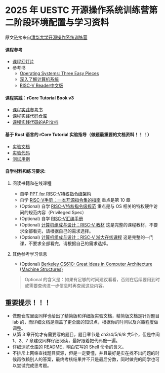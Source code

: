 # 2025 年 UESTC 开源操作系统训练营第二阶段环境配置与学习资料

原文链接来自[清华大学开源操作系统训练营](https://github.com/LearningOS/rust-based-os-comp2024/blob/main/2024-spring-scheduling-2.md)

#### 课程参考

- [课程幻灯片](https://www.yuque.com/docs/share/4c39608f-3051-4445-96ca-f3c018cb96c7)
- 参考书
    - [Operating Systems: Three Easy Pieces](https://pages.cs.wisc.edu/~remzi/OSTEP/)
    - [深入了解计算机系统](https://hansimov.gitbook.io/csapp/)
    - [RISC-V Reader中文版](http://riscvbook.com/chinese/RISC-V-Reader-Chinese-v2p1.pdf)

#### 课程实践：rCore Tutorial Book v3

- [课程实践参考书](https://learningos.github.io/rCore-Tutorial-Book-v3/)
- [课程实践代码仓库](https://github.com/rcore-os/rCore-Tutorial-v3)
- [课程实践代码的API文档](https://github.com/rcore-os/rCore-Tutorial-v3#os-api-docs)

#### 基于 Rust 语言的 rCore Tutorial 实验指导（做题最重要的文档资料！！！）

- [实验文档](https://learningos.github.io/rCore-Tutorial-Guide-2025S/)
- [实验代码](https://github.com/LearningOS/rCore-Tutorial-Code-2025S)
- [测试用例](https://github.com/LearningOS/rCore-Tutorial-Test-2025S)

#### 自学材料和练习要求:

1. 阅读书籍和在线课程

    - 自学 [PPT for RISC-V特权指令级架构](https://content.riscv.org/wp-content/uploads/2018/05/riscv-privileged-BCN.v7-2.pdf)
    - 自学 [RISC-V手册：一本开源指令集的指南](http://riscvbook.com/chinese/RISC-V-Reader-Chinese-v2p1.pdf) 重点是第 10 章
    - (Optional) 自学 [RISC-V特权指令级规范](https://riscv.org/technical/specifications/) 重点是与 OS 相关的特权硬件访问的规范内容（Privileged
      Spec）
    - (Optional) 自学 [RISC-V汇编手册](https://github.com/riscv-non-isa/riscv-asm-manual/blob/master/riscv-asm.md)
    - (Optional) [计算机组成与设计：RISC-V 教材](https://item.jd.com/12887758.html) 这是完整的课程教材，不要求全部看完，请根据自己的需求选择。
    - (Optional) [计算机组成与设计：RISC-V 浙大在线课程](http://www.icourse163.org/course/ZJU-1452997167) 这是完整的一门课，不要求全部看完，请根据自己的需求选择。

2. 其他参考学习信息

    - (Optional) [Berkeley CS61C: Great Ideas in Computer Architecture (Machine Structures)](http://www-inst.eecs.berkeley.edu/~cs61c/sp18/)

   > Optional 的含义是：如果有足够的时间建议看看，否则在后续要用到时或需要查询进一步信息时再查阅这些内容。

## 重要提示！！！

- 做题仓库里面同样也给出了精简版和详细版实验文档，精简版文档是针对题目 lab 的，而详细文档是涵盖了更全面的知识点，根据你的时间以及兴趣程度做调整。
- 从第 3 章开始才有需要写的题目，题目章节是 ch3/4/5/6/8 共5个，但是中间 1、2、7 章建议同样仔细阅读，最好跟着把代码敲一遍。
- 仔细浏览仓库的 README，明白它写的 Shell 命令的含义。
- 不排斥上网络查找题目资源，但是一定要懂，并且最好是实在找不出问题的时候再依赖别人的答案，最终考核结果并不只是最后分数，同时做完的同学也可以尝试完成思考题。
